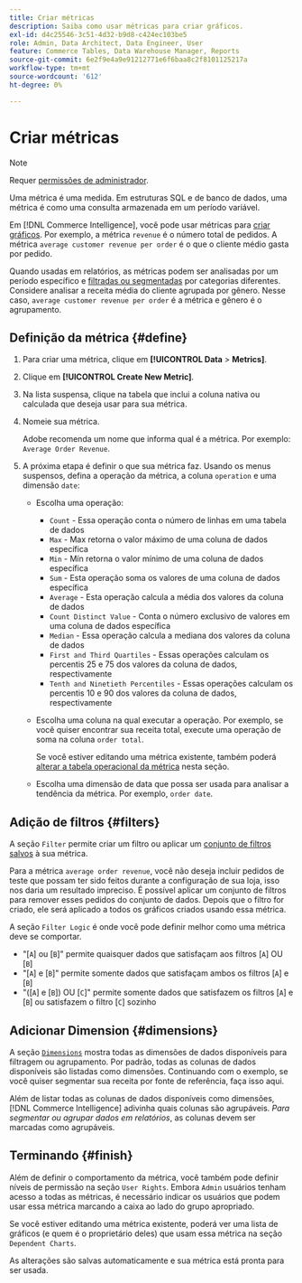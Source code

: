 ```yaml
---
title: Criar métricas
description: Saiba como usar métricas para criar gráficos.
exl-id: d4c25546-3c51-4d32-b9d8-c424ec103be5
role: Admin, Data Architect, Data Engineer, User
feature: Commerce Tables, Data Warehouse Manager, Reports
source-git-commit: 6e2f9e4a9e91212771e6f6baa8c2f8101125217a
workflow-type: tm+mt
source-wordcount: '612'
ht-degree: 0%

---
```


# Criar métricas

>[!NOTE]
>
>Requer [permissões de administrador](../../administrator/user-management/user-management.md).

Uma métrica é uma medida. Em estruturas SQL e de banco de dados, uma métrica é como uma consulta armazenada em um período variável.

Em [!DNL Commerce Intelligence], você pode usar métricas para [criar gráficos](../../data-user/reports/ess-rpt-build-visual.md). Por exemplo, a métrica `revenue` é o número total de pedidos. A métrica `average customer revenue per order` é o que o cliente médio gasta por pedido.

Quando usadas em relatórios, as métricas podem ser analisadas por um período específico e [filtradas ou segmentadas](../../best-practices/segment-filter.md) por categorias diferentes. Considere analisar a receita média do cliente agrupada por gênero. Nesse caso, `average customer revenue per order` é a métrica e gênero é o agrupamento.

## Definição da métrica {#define}

1. Para criar uma métrica, clique em **[!UICONTROL Data** > **Metrics]**.

1. Clique em **[!UICONTROL Create New Metric]**.

1. Na lista suspensa, clique na tabela que inclui a coluna nativa ou calculada que deseja usar para sua métrica.

1. Nomeie sua métrica.

   Adobe recomenda um nome que informa qual é a métrica. Por exemplo: `Average Order Revenue`.

1. A próxima etapa é definir o que sua métrica faz. Usando os menus suspensos, defina a operação da métrica, a coluna `operation` e uma dimensão `date`:

   * Escolha uma operação:
      * `Count` - Essa operação conta o número de linhas em uma tabela de dados
      * `Max` - Max retorna o valor máximo de uma coluna de dados específica
      * `Min` - Mín retorna o valor mínimo de uma coluna de dados específica
      * `Sum` - Esta operação soma os valores de uma coluna de dados específica
      * `Average` - Esta operação calcula a média dos valores da coluna de dados
      * `Count Distinct Value` - Conta o número exclusivo de valores em uma coluna de dados específica
      * `Median` - Essa operação calcula a mediana dos valores da coluna de dados
      * `First and Third Quartiles` - Essas operações calculam os percentis 25 e 75 dos valores da coluna de dados, respectivamente
      * `Tenth and Ninetieth Percentiles` - Essas operações calculam os percentis 10 e 90 dos valores da coluna de dados, respectivamente

   * Escolha uma coluna na qual executar a operação. Por exemplo, se você quiser encontrar sua receita total, execute uma operação de soma na coluna `order total`.

     Se você estiver editando uma métrica existente, também poderá [alterar a tabela operacional da métrica](../../data-analyst/data-warehouse-mgr/change-metric-op-table.md) nesta seção.

   * Escolha uma dimensão de data que possa ser usada para analisar a tendência da métrica. Por exemplo, `order date`.

## Adição de filtros {#filters}

A seção `Filter` permite criar um filtro ou aplicar um [conjunto de filtros salvos](../../data-user/reports/ess-manage-data-filters.md) à sua métrica.

Para a métrica `average order revenue`, você não deseja incluir pedidos de teste que possam ter sido feitos durante a configuração de sua loja, isso nos daria um resultado impreciso. É possível aplicar um conjunto de filtros para remover esses pedidos do conjunto de dados. Depois que o filtro for criado, ele será aplicado a todos os gráficos criados usando essa métrica.

A seção `Filter Logic` é onde você pode definir melhor como uma métrica deve se comportar.

* &quot;\[`A`\] ou \[`B`\]&quot; permite quaisquer dados que satisfaçam aos filtros \[`A`\] OU \[`B`\]
* &quot;\[`A`\] e \[`B`\]&quot; permite somente dados que satisfaçam ambos os filtros \[`A`\] e \[`B`\]
* &quot;(\[`A`\] e \[`B`\]) OU \[`C`\]&quot; permite somente dados que satisfazem os filtros \[`A`\] e \[`B`\] ou satisfazem o filtro \[`C`\] sozinho

## Adicionar Dimension {#dimensions}

A seção [`Dimensions`](../../data-analyst/data-warehouse-mgr/manage-data-dimensions-metrics.md) mostra todas as dimensões de dados disponíveis para filtragem ou agrupamento. Por padrão, todas as colunas de dados disponíveis são listadas como dimensões. Continuando com o exemplo, se você quiser segmentar sua receita por fonte de referência, faça isso aqui.

Além de listar todas as colunas de dados disponíveis como dimensões, [!DNL Commerce Intelligence] adivinha quais colunas são agrupáveis. *Para segmentar ou agrupar dados em relatórios*, as colunas devem ser marcadas como agrupáveis.

## Terminando {#finish}

Além de definir o comportamento da métrica, você também pode definir níveis de permissão na seção `User Rights`. Embora `Admin` usuários tenham acesso a todas as métricas, é necessário indicar os usuários que podem usar essa métrica marcando a caixa ao lado do grupo apropriado.

Se você estiver editando uma métrica existente, poderá ver uma lista de gráficos (e quem é o proprietário deles) que usam essa métrica na seção `Dependent Charts`.

As alterações são salvas automaticamente e sua métrica está pronta para ser usada.
